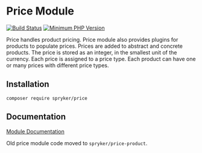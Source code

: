 # Price Module
[![Build Status](https://travis-ci.org/spryker/price.svg)](https://travis-ci.org/spryker/price)
[![Minimum PHP Version](https://img.shields.io/badge/php-%3E%3D%207.2-8892BF.svg)](https://php.net/)

Price handles product pricing. Price module also provides plugins for products to populate prices. 
Prices are added to abstract and concrete products. The price is stored as an integer, in the smallest unit of the currency. Each price is assigned to a price type. Each product can have one or many prices with different price types.

## Installation

```
composer require spryker/price
```

## Documentation

[Module Documentation](https://academy.spryker.com/developing_with_spryker/module_guide/products/price.html)

Old price module code moved to `spryker/price-product`.
